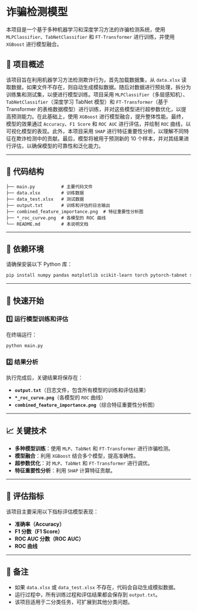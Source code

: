 # 诈骗检测模型

本项目是一个基于多种机器学习和深度学习方法的诈骗检测系统，使用 `MLPClassifier`、`TabNetClassifier` 和 `FT-Transformer` 进行训练，并使用 `XGBoost` 进行模型融合。

## 📌 项目概述

该项目旨在利用机器学习方法检测欺诈行为，首先加载数据集，从 `data.xlsx` 读取数据，如果文件不存在，则自动生成模拟数据。随后对数据进行预处理，拆分为训练集和测试集，以便进行模型训练。项目采用 `MLPClassifier`（多层感知机）、`TabNetClassifier`（深度学习 TabNet 模型）和 `FT-Transformer`（基于 Transformer 的表格数据模型）进行训练，并对这些模型进行超参数优化，以提高预测能力。在此基础上，使用 `XGBoost` 进行模型融合，提升整体性能。最终，模型的效果通过 `Accuracy`、`F1 Score` 和 `ROC AUC` 进行评估，并绘制 `ROC` 曲线，以可视化模型的表现。此外，本项目采用 `SHAP` 进行特征重要性分析，以理解不同特征在欺诈检测中的贡献。最后，模型将被用于预测新的 10 个样本，并对其结果进行评估，以确保模型的可靠性和泛化能力。

---

## 📂 代码结构

```
├── main.py          # 主要代码文件
├── data.xlsx        # 训练数据
├── data_test.xlsx   # 测试数据
├── output.txt       # 训练和评估的日志输出
├── combined_feature_importance.png  # 特征重要性分析图
├── *_roc_curve.png  # 各模型的 ROC 曲线
└── README.md        # 本说明文档
```

---

## 📌 依赖环境

请确保安装以下 Python 库：

```bash
pip install numpy pandas matplotlib scikit-learn torch pytorch-tabnet shap xgboost openpyxl
```

---

## 🚀 快速开始

### 1️⃣ 运行模型训练和评估

在终端运行：

```bash
python main.py
```


### 2️⃣ 结果分析

执行完成后，关键结果将保存在：

- **`output.txt`**（日志文件，包含所有模型的训练和评估结果）
- **`*_roc_curve.png`**（各模型的 `ROC` 曲线）
- **`combined_feature_importance.png`**（综合特征重要性分析图）

---

## 📈 关键技术

- **多种模型训练**：使用 `MLP`、`TabNet` 和 `FT-Transformer` 进行诈骗检测。
- **模型融合**：利用 `XGBoost` 结合多个模型，提高准确性。
- **超参数优化**：对 `MLP`、`TabNet` 和 `FT-Transformer` 进行调优。
- **特征重要性分析**：利用 `SHAP` 计算特征贡献。

---

## 📌 评估指标

该项目主要采用以下指标评估模型表现：

- **准确率（Accuracy）**
- **F1 分数（F1 Score）**
- **ROC AUC 分数（ROC AUC）**
- **ROC 曲线**

---

## 📢 备注

- 如果 `data.xlsx` 或 `data_test.xlsx` 不存在，代码会自动生成模拟数据。
- 运行过程中，所有训练过程和评估结果都会保存到 `output.txt`。
- 该项目适用于二分类任务，可扩展到其他分类问题。

